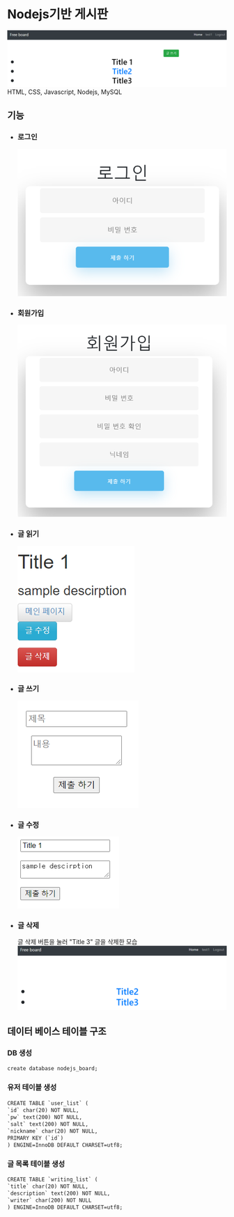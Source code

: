 # Nodejs기반 게시판

<img src="./captureImg/메인페이지.PNG"></img>
HTML, CSS, Javascript, Nodejs, MySQL

## 기능

- ### 로그인

  <img src="./captureImg/로그인.PNG"></img>

- ### 회원가입

  <img src="./captureImg/회원가입.PNG"></img>

- ### 글 읽기

  <img src="./captureImg/글 읽기.PNG"></img>

- ### 글 쓰기

  <img src="./captureImg/글 쓰기.PNG"></img>

- ### 글 수정

  <img src="./captureImg/글 수정.PNG"></img>

- ### 글 삭제
  글 삭제 버튼을 눌러 "Title 3" 글을 삭제한 모습
  <img src="./captureImg/글 삭제.PNG"></img>

## 데이터 베이스 테이블 구조

### DB 생성

    create database nodejs_board;

### 유저 테이블 생성

    CREATE TABLE `user_list` (
    `id` char(20) NOT NULL,
    `pw` text(200) NOT NULL,
    `salt` text(200) NOT NULL,
    `nickname` char(20) NOT NULL,
    PRIMARY KEY (`id`)
    ) ENGINE=InnoDB DEFAULT CHARSET=utf8;

### 글 목록 테이블 생성

    CREATE TABLE `writing_list` (
    `title` char(20) NOT NULL,
    `description` text(200) NOT NULL,
    `writer` char(200) NOT NULL
    ) ENGINE=InnoDB DEFAULT CHARSET=utf8;
